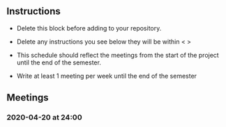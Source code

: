 ## Instructions

- Delete this block before adding to your repository.

- Delete any instructions you see below they will be within < >
- This schedule should reflect the meetings from the start of the project until the end of the semester.

- Write at least 1 meeting per week until the end of the semester

## Meetings

### 2020-04-20 at 24:00 <Template>

- Team Members Attended
  - Johnathon
  - Phillip
  - Dorian
  - Ryan
- Team Update (all in 15 min or less)

  - <Johnathon> worked on W. Is planning on working on W'.
  - <Phillip> worked on X. Is planning on working on X'.
  - <Dorian> worked on Y. Is planning on working on Y'.
  - <Ryan> worked on Z. Is planning on working on Z'.

- Pair-programming (optional) (25 min)
  <- Pair program on one part of the project. Driver will be the person responsible for that requirement.>

- Group Progress Summary
